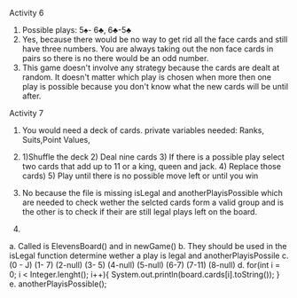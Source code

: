 Activity 6
1. Possible plays:  5♠- 6♣,  6♣-5♣ 
2. Yes, because there would be no way to get rid all the face cards and still have three numbers. You are always taking out the non face cards in pairs so there is no there would be an odd number.
3. This game doesn't involve any strategy because the cards are dealt at random. It doesn't matter which play is chosen when more then one play is possible because you don't know what the new cards will be until after.

Activity 7
1. You would need a deck of cards. 
    private variables needed: Ranks, Suits,Point Values, 

2. 1)Shuffle the deck
   2) Deal nine cards
   3) If there is a possible play select two cards that add up to 11 or a king, queen  and jack.
   4) Replace those cards)
   5) Play until there is no possible move left or until you win

3. No because the file is missing isLegal and anotherPlayisPossible which are needed to check wether the selcted cards form a valid group and is the other is to check if their are still legal plays left on the board.

4. 
a. Called is ElevensBoard() and in newGame()
b. They should be used in the isLegal function determine wether a play is legal and anotherPlayisPossile
c. (0 - J) (1- 7) (2-null) (3- 5) (4-null) (5-null) (6-7) (7-11) (8-null)
d. for(int i = 0; i < Integer.lenght(); i++){
    System.out.println(board.cards[i].toString());
}
e. anotherPlayisPossible();

